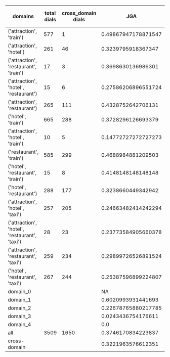 | domains                                       |   total dials |   cross_domain dials | JGA                 | RSA                | TA                 | CDTA                |   total turns |   cross-domain turns |
|-----------------------------------------------|---------------|----------------------|---------------------|--------------------|--------------------|---------------------|---------------|----------------------|
| ('attraction', 'train')                       |           577 |                    1 | 0.49867947178871547 | 0.8443493525640694 | 0.8084033613445378 | 0.0                 |          4165 |                    1 |
| ('attraction', 'hotel')                       |           261 |                   46 | 0.3239795918367347  | 0.7617714165512108 | 0.673469387755102  | 0.41304347826086957 |          1960 |                   46 |
| ('attraction', 'restaurant', 'train')         |            17 |                    3 | 0.3698630136986301  | 0.7148359441167662 | 0.7123287671232876 | 0.6666666666666666  |           146 |                    3 |
| ('attraction', 'hotel', 'restaurant')         |            15 |                    6 | 0.27586206896551724 | 0.7107659701409696 | 0.603448275862069  | 0.16666666666666666 |           116 |                    6 |
| ('attraction', 'restaurant')                  |           265 |                  111 | 0.4328752642706131  | 0.8143142874201464 | 0.7447145877378436 | 0.5663716814159292  |          1892 |                  113 |
| ('hotel', 'train')                            |           665 |                  288 | 0.3728296126693379  | 0.8290762058679162 | 0.733829421866056  | 0.6835820895522388  |          5241 |                  335 |
| ('attraction', 'hotel', 'train')              |            10 |                    5 | 0.14772727272727273 | 0.6252707700983563 | 0.6363636363636364 | 0.0                 |            88 |                    6 |
| ('restaurant', 'train')                       |           585 |                  299 | 0.4688984881209503  | 0.8631004225243377 | 0.7825053995680346 | 0.6925207756232687  |          4630 |                  361 |
| ('hotel', 'restaurant', 'train')              |            15 |                    8 | 0.4148148148148148  | 0.8037059065702608 | 0.7111111111111111 | 0.5555555555555556  |           135 |                    9 |
| ('hotel', 'restaurant')                       |           288 |                  177 | 0.3238660449342942  | 0.81483748462871   | 0.6867316659601526 | 0.5741444866920152  |          2359 |                  263 |
| ('attraction', 'hotel', 'taxi')               |           257 |                  205 | 0.24663482414242294 | 0.7207499282051406 | 0.6096396005210595 | 0.20233463035019456 |          2303 |                  257 |
| ('attraction', 'hotel', 'restaurant', 'taxi') |            28 |                   23 | 0.23773584905660378 | 0.6995846850960491 | 0.6037735849056604 | 0.358974358974359   |           265 |                   39 |
| ('attraction', 'restaurant', 'taxi')          |           259 |                  234 | 0.29899726526891524 | 0.743398469153965  | 0.6408386508659982 | 0.27808988764044945 |          2194 |                  356 |
| ('hotel', 'restaurant', 'taxi')               |           267 |                  244 | 0.25387596899224807 | 0.7785219700798367 | 0.6143410852713178 | 0.3622350674373796  |          2580 |                  519 |
| domain_0                                      |               |                      | NA                  | NA                 | NA                 | NA                  |             0 |                    0 |
| domain_1                                      |               |                      | 0.6020993931441693  | 0.8356288826236263 | 0.7400360833196654 | NA                  |         12194 |                    0 |
| domain_2                                      |               |                      | 0.22678765880217785 | 0.8037500363472763 | 0.7115789473684211 | 0.5994914176732359  |         13775 |                 1573 |
| domain_3                                      |               |                      | 0.0243436754176611  | 0.6628976879468459 | 0.5880668257756563 | 0.17391304347826086 |          2095 |                  736 |
| domain_4                                      |               |                      | 0.0                 | 0.743021978021978  | 0.8                | 0.6                 |            10 |                    5 |
| all                                           |          3509 |                 1650 | 0.3746170834223837  | 0.8068436057166659 | 0.714753864785923  | 0.4641313742437338  |         28074 |                 2314 |
| cross-domain                                  |               |                      | 0.3221963576612351  | 0.7988847041835904 | 0.6797206627413391 | 0.4641313742437338  |         14606 |                 2314 |
